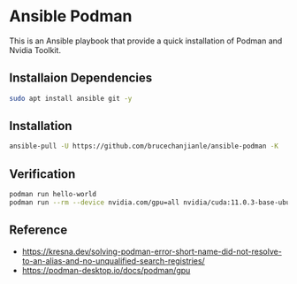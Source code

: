 # Ansible Podman

This is an Ansible playbook that provide a quick installation of Podman and Nvidia Toolkit.

## Installaion Dependencies

```bash
sudo apt install ansible git -y
```
## Installation

```bash
ansible-pull -U https://github.com/brucechanjianle/ansible-podman -K
```

## Verification

```bash
podman run hello-world
podman run --rm --device nvidia.com/gpu=all nvidia/cuda:11.0.3-base-ubuntu20.04 nvidia-smi
```

## Reference

- https://kresna.dev/solving-podman-error-short-name-did-not-resolve-to-an-alias-and-no-unqualified-search-registries/
- https://podman-desktop.io/docs/podman/gpu
